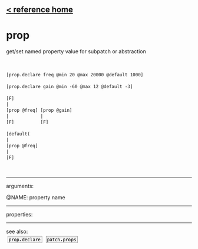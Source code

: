 [< reference home](ceammc_lib.html)
---

# prop


get/set named property value for subpatch or abstraction

```


[prop.declare freq @min 20 @max 20000 @default 1000]

[prop.declare gain @min -60 @max 12 @default -3]

[F]
|
[prop @freq] [prop @gain]
|            |
[F]          [F]

[default(
|
[prop @freq]
|
[F]

            
```

---
arguments:

@NAME: property name<br>

---
properties:


---
see also:<br>
[![prop.declare](img/object_prop.declare.png)](prop.declare.html)
[![patch.props](img/object_patch.props.png)](patch.props.html)
